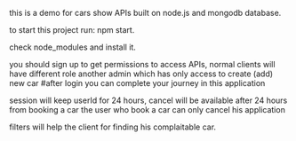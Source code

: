 this is a demo for cars show APIs built on node.js and mongodb database.

to start this project run: npm start.

check node_modules and install it.

you should sign up to get permissions to access APIs,
normal clients will have different role another admin which has only access to create (add) new car
#after login you can complete your journey in this application

session will keep userId for 24 hours,
cancel will be available after 24 hours from booking a car
the user who book a car can only cancel his application

filters will help the client for finding his complaitable car.
